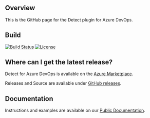 ## Overview ##
This is the GitHub page for the Detect plugin for Azure DevOps.

## Build ##

[![Build Status](https://travis-ci.org/blackducksoftware/detect-for-tfs.svg?branch=master)](https://travis-ci.org/blackducksoftware/detect-for-tfs)
[![License](https://img.shields.io/badge/License-Apache%202.0-blue.svg)](https://opensource.org/licenses/Apache-2.0)


## Where can I get the latest release? ##
Detect for Azure DevOps is available on the [Azure Marketplace](https://marketplace.visualstudio.com/items?itemName=blackduck.blackduck-detect).

Releases and Source are available under [GitHub releases](https://github.com/blackducksoftware/detect-ado/releases).

## Documentation ##
Instructions and examples are available on our [Public Documentation](https://documentation.blackduck.com/bundle/detect/page/integrations/azureplugin/azure.html).


